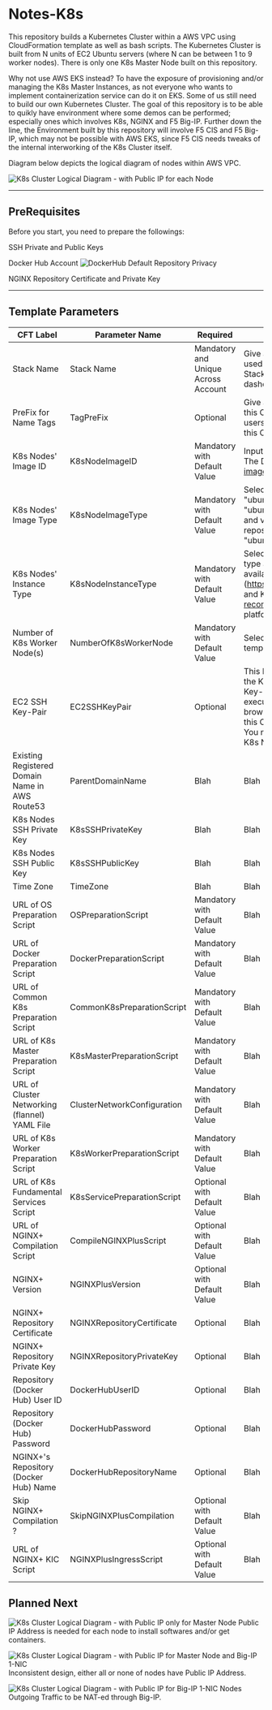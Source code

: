 # Notes-K8s

This repository builds a Kubernetes Cluster within a AWS VPC using CloudFormation template as well as bash scripts. The Kubernetes Cluster is built from N units of EC2 Ubuntu servers (where N can be between 1 to 9 worker nodes).
There is only one K8s Master Node built on this repository.

Why not use AWS EKS instead? To have the exposure of provisioning and/or managing the K8s Master Instances, as not everyone who wants to implement containerization service can do it on EKS. Some of us still need to build our own Kubernetes Cluster.
The goal of this repository is to be able to quikly have environment where some demos can be performed; especially ones which involves K8s, NGINX and F5 Big-IP.
Further down the line, the Environment built by this repository will involve F5 CIS and F5 Big-IP, which may not be possible with AWS EKS, since F5 CIS needs tweaks of the internal interworking of the K8s Cluster itself.

Diagram below depicts the logical diagram of nodes within AWS VPC.

![K8s Cluster Logical Diagram - with Public IP for each Node](Figures/K8sClusterLogicalDiagramAllIP.png)



***

## PreRequisites

Before you start, you need to prepare the followings:

SSH Private and Public Keys

Docker Hub Account
![DockerHub Default Repository Privacy](Figures/DockerHubDefaultRepositoryPrivacy.png)

NGINX Repository Certificate and Private Key



***

## Template Parameters

| CFT Label | Parameter Name | Required | Description |
| --- | --- | --- | --- |
| Stack Name | Stack Name | Mandatory and Unique Across Account | Give a unique name to the CloudFormation stack. Stack name will be used to prefix all resources created by this CloudFormation template. Stack name can include letters (A-Z and a-z), numbers (0-9), and dashes (-). |
| PreFix for Name Tags | TagPreFix | Optional | Give a Prefix to be used for Prefix-Naming all resources created by this CloudFormation template. In an account where there are multiple users, using initial will help to identify who owns the resources which this CloudFormation template creates. |
| K8s Nodes' Image ID | K8sNodeImageID | Mandatory with Default Value | Input a valid AMI ID of a Ubuntu Server to be used for the K8s Nodes. The Default AMI ID are based on https://cloud-images.ubuntu.com/locator/ec2/ . |
| K8s Nodes' Image Type | K8sNodeImageType | Mandatory with Default Value | Select an EC2 Image Type for the K8s Nodes. Allowed values are "ubuntu1804amd64", "ubuntu1804arm64", "ubuntu2004amd64", "ubuntu2004arm64" which represent Ubuntu Server version 18.04 and version 20.04 on AMD64 and ARM64 architectures. Note that this repository was tested only on the Default value which is "ubuntu2004amd64". |
| K8s Nodes' Instance Type | K8sNodeInstanceType | Mandatory with Default Value | Select an EC2 Instance Type for the K8s Nodes. Note that instance type also influences the number of CPU and amount of Memory available for the K8s Node. Refer also to official guides from Ubuntu (https://help.ubuntu.com/community/Installation/SystemRequirements) and Kubernetes (https://docs.kublr.com/installation/hardware-recommendation/) on the minimal system requirements for each platform, and pick the largest specification on each aspect. |
| Number of K8s Worker Node(s) | NumberOfK8sWorkerNode | Mandatory with Default Value | Select from 1 to 9 Worker Nodes to be created by the CloudFormation template. |
| EC2 SSH Key-Pair | EC2SSHKeyPair | Optional | This Key-Pair will be used for SSH access into the EC2 instances or the K8s Nodes. Select a Key-Pair from the drop-down list of Existing Key-Pairs. If the Key-Pair you want to use is created after you execute/launch this CloudFormation template (example: on separate browser's tab you created a new Key-Pair after you execute/launch this CloudFormation template), the new Key-Pair will not be shown. You need to assign/use a Key-Pair if you'd like to access any of the K8s Node's CLI. |
| Existing Registered Domain Name in AWS Route53 | ParentDomainName | Blah | Blah |
| K8s Nodes SSH Private Key | K8sSSHPrivateKey | Blah | Blah |
| K8s Nodes SSH Public Key | K8sSSHPublicKey | Blah | Blah |
| Time Zone | TimeZone | Blah | Blah |
| URL of OS Preparation Script | OSPreparationScript | Mandatory with Default Value | Blah |
| URL of Docker Preparation Script | DockerPreparationScript | Mandatory with Default Value | Blah |
| URL of Common K8s Preparation Script | CommonK8sPreparationScript | Mandatory with Default Value | Blah |
| URL of K8s Master Preparation Script | K8sMasterPreparationScript | Mandatory with Default Value | Blah |
| URL of Cluster Networking (flannel) YAML File | ClusterNetworkConfiguration | Mandatory with Default Value | Blah |
| URL of K8s Worker Preparation Script | K8sWorkerPreparationScript | Mandatory with Default Value | Blah |
| URL of K8s Fundamental Services Script | K8sServicePreparationScript | Optional with Default Value | Blah |
| URL of NGINX+ Compilation Script | CompileNGINXPlusScript | Optional with Default Value | Blah |
| NGINX+ Version | NGINXPlusVersion | Optional with Default Value | Blah |
| NGINX+ Repository Certificate | NGINXRepositoryCertificate | Optional | Blah |
| NGINX+ Repository Private Key | NGINXRepositoryPrivateKey | Optional | Blah |
| Repository (Docker Hub) User ID | DockerHubUserID | Optional | Blah |
| Repository (Docker Hub) Password | DockerHubPassword | Optional | Blah |
| NGINX+'s Repository (Docker Hub) Name | DockerHubRepositoryName | Optional | Blah |
| Skip NGINX+ Compilation ? | SkipNGINXPlusCompilation | Optional with Default Value | Blah |
| URL of NGINX+ KIC Script | NGINXPlusIngressScript | Optional with Default Value | Blah |







































## Planned Next

![K8s Cluster Logical Diagram - with Public IP only for Master Node](Figures/K8sClusterLogicalDiagramMasterIP.png)
Public IP Address is needed for each node to install softwares and/or get containers.

![K8s Cluster Logical Diagram - with Public IP for Master Node and Big-IP 1-NIC](Figures/K8sClusterLogicalDiagramMasterBigIPOneNIC.png)
Inconsistent design, either all or none of nodes have Public IP Address.

![K8s Cluster Logical Diagram - with Public IP for Big-IP 1-NIC](Figures/K8sClusterLogicalDiagramBigIPOneNIC.png)
Nodes Outgoing Traffic to be NAT-ed through Big-IP.


